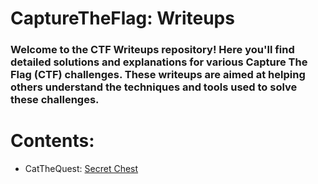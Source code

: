 # CaptureTheFlag: Writeups
### Welcome to the CTF Writeups repository! Here you'll find detailed solutions and explanations for various Capture The Flag (CTF) challenges. These writeups are aimed at helping others understand the techniques and tools used to solve these challenges.

# Contents: 
- CatTheQuest: [Secret Chest](https://github.com/xtasy94/CTFW/tree/main/CatTheQuest)
